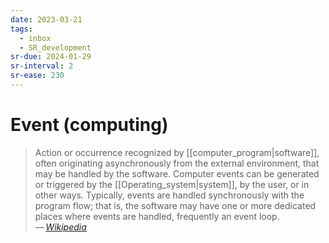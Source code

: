 ```yaml
---
date: 2023-03-21
tags:
  - inbox
  - SR_development
sr-due: 2024-01-29
sr-interval: 2
sr-ease: 230
---
```


# Event (computing)

> Action or occurrence recognized by [[computer_program|software]], often
> originating asynchronously from the external environment, that may be handled
> by the software. Computer events can be generated or triggered by the
> [[Operating_system|system]], by the user, or in other ways. Typically, events
> are handled synchronously with the program flow; that is, the software may
> have one or more dedicated places where events are handled, frequently an
> event loop.\
> — <cite>[Wikipedia](https://en.wikipedia.org/wiki/Event_\(computing\))</cite>
